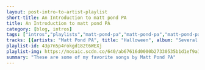 ```yaml
---
layout: post-intro-to-artist-playlist
short-title: An Introduction to matt pond PA
title: An Introduction to matt pond PA
category: [blog, intros]
tags: ["intros","playlists","matt-pond-pa","matt-pond-pa","matt-pond-pa","matt-pond-pa","matt-pond-pa","matt-pond-pa","matt-pond-pa","matt-pond-pa","matt-pond-pa","matt-pond-pa","matt-pond-pa","matt-pond-pa","matt-pond-pa","matt-pond-pa","matt-pond-pa","matt-pond-pa","matt-pond-pa","chris-hansen,-matt-pond-pa","matt-pond-pa","matt-pond-pa","matt-pond-pa","matt-pond-pa","matt-pond-pa","matt-pond-pa","matt-pond-pa"]
tracks: [{artists: "Matt Pond PA", title: "Halloween", album: "Several Arrows Later"},{artists: "Matt Pond PA", title: "People Have A Way", album: "Last Light"},{artists: "Matt Pond PA", title: "Snow Day", album: "Winter Songs EP"},{artists: "Matt Pond PA", title: "Last Song", album: "Emblems"},{artists: "Matt Pond PA", title: "A Million Middle Fingers", album: "The Nature Of Maps"},{artists: "Matt Pond PA", title: "Several Arrows Later", album: "Several Arrows Later"},{artists: "Matt Pond PA", title: "So Much Trouble", album: "Several Arrows Later"},{artists: "Matt Pond PA", title: "Lily Two", album: "Emblems"},{artists: "Matt Pond PA", title: "A Well Of Tires", album: "The Nature Of Maps"},{artists: "Matt Pond PA", title: "It's Over", album: "Measure"},{artists: "Matt Pond PA", title: "If You Want Blood", album: "If You Want Blood EP"},{artists: "Matt Pond PA", title: "Fairlee", album: "The Nature Of Maps"},{artists: "Matt Pond PA", title: "KC", album: "Emblems"},{artists: "Matt Pond PA", title: "From Debris", album: "Several Arrows Later"},{artists: "Matt Pond PA", title: "Wild Girl", album: "Last Light"},{artists: "Matt Pond PA", title: "Running Wild", album: "The Dark Leaves"},{artists: "Matt Pond PA", title: "Let Me Live", album: "The Lives Inside The Lines In Your Hand"},{artists: "Chris Hansen, Matt Pond PA", title: "Someone's Daughter", album: "Lebanon PA Soundtrack"},{artists: "Matt Pond PA", title: "Love to Get Used", album: "College Radio Day: The Album, Vol. 2"},{artists: "Matt Pond PA", title: "It's Not So Bad At All", album: "Last Light"},{artists: "Matt Pond PA", title: "Bring On The Ending", album: "Emblems"},{artists: "Matt Pond PA", title: "A List of Sound", album: "This Is Not the Green Fury"},{artists: "Matt Pond PA", title: "Summer Is Coming", album: "The Nature Of Maps"},{artists: "Matt Pond PA", title: "New Hampshire", album: "Emblems"},{artists: "Matt Pond PA", title: "Specks", album: "The Dark Leaves"}]
playlist-id: 43p7n5p4rokgd182t6WEXj
playlist-img: https://mosaic.scdn.co/640/ab67616d0000b27330535b1d1ef9a101af8f70e1ab67616d0000b2738bd19f71d847714f72bd8baeab67616d0000b273ed1033e4228296111fe45992ab67616d0000b273fafae05040a36a0ba9df633d
summary: "These are some of my favorite songs by Matt Pond PA"
---
```

